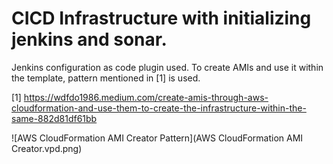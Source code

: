 # CICD Infrastructure with initializing jenkins and sonar. 
Jenkins configuration as code plugin used. To create AMIs and use it within the template, pattern mentioned in [1] is used.

[1] https://wdfdo1986.medium.com/create-amis-through-aws-cloudformation-and-use-them-to-create-the-infrastructure-within-the-same-882d81df61bb

![AWS CloudFormation AMI Creator Pattern](AWS CloudFormation AMI Creator.vpd.png)
